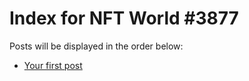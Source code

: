 # Index for NFT World #3877
Posts will be displayed in the order below:

- [Your first post](./001-first.md)

